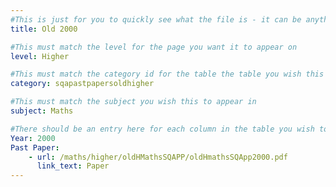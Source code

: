 ```yaml
---
#This is just for you to quickly see what the file is - it can be anything you want
title: Old 2000

#This must match the level for the page you want it to appear on
level: Higher

#This must match the category id for the table the table you wish this to appear in
category: sqapastpapersoldhigher

#This must match the subject you wish this to appear in
subject: Maths

#There should be an entry here for each column in the table you wish to populate:
Year: 2000
Past Paper:
    - url: /maths/higher/oldHMathsSQAPP/oldHmathsSQApp2000.pdf
      link_text: Paper
---
```


